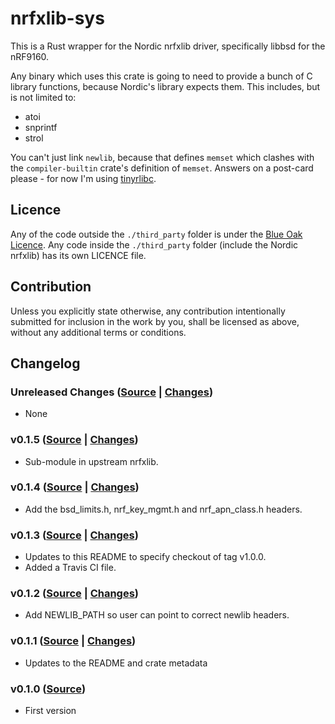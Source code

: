 # nrfxlib-sys

This is a Rust wrapper for the Nordic nrfxlib driver, specifically libbsd for
the nRF9160.

Any binary which uses this crate is going to need to provide a bunch of C
library functions, because Nordic's library expects them. This includes, but
is not limited to:

* atoi
* snprintf
* strol

You can't just link `newlib`, because that defines `memset` which clashes with
the `compiler-builtin` crate's definition of `memset`. Answers on a post-card
please - for now I'm using
[tinyrlibc](https://github.com/thejpster/tinyrlibc).

## Licence

Any of the code outside the `./third_party` folder is under the [Blue Oak
Licence](./LICENCE.md). Any code inside the `./third_party` folder (include
the Nordic nrfxlib) has its own LICENCE file.

## Contribution

Unless you explicitly state otherwise, any contribution intentionally
submitted for inclusion in the work by you, shall be licensed as above,
without any additional terms or conditions.

## Changelog

### Unreleased Changes ([Source](https://github.com/thejpster/nrfxlib-sys/tree/master) | [Changes](https://github.com/thejpster/nrfxlib-sys/compare/v0.1.5...master))

* None

### v0.1.5 ([Source](https://github.com/thejpster/nrfxlib-sys/tree/v0.1.5) | [Changes](https://github.com/thejpster/nrfxlib-sys/compare/v0.1.4...v0.1.5))

* Sub-module in upstream nrfxlib.

### v0.1.4 ([Source](https://github.com/thejpster/nrfxlib-sys/tree/v0.1.4) | [Changes](https://github.com/thejpster/nrfxlib-sys/compare/v0.1.3...v0.1.4))

* Add the bsd_limits.h, nrf_key_mgmt.h and nrf_apn_class.h headers.

### v0.1.3 ([Source](https://github.com/thejpster/nrfxlib-sys/tree/v0.1.3) | [Changes](https://github.com/thejpster/nrfxlib-sys/compare/v0.1.2...v0.1.3))

* Updates to this README to specify checkout of tag v1.0.0.
* Added a Travis CI file.

### v0.1.2 ([Source](https://github.com/thejpster/nrfxlib-sys/tree/v0.1.2) | [Changes](https://github.com/thejpster/nrfxlib-sys/compare/v0.1.1...v0.1.2))

* Add NEWLIB_PATH so user can point to correct newlib headers.

### v0.1.1 ([Source](https://github.com/thejpster/nrfxlib-sys/tree/v0.1.1) | [Changes](https://github.com/thejpster/nrfxlib-sys/compare/v0.1.0...v0.1.1))

* Updates to the README and crate metadata

### v0.1.0 ([Source](https://github.com/thejpster/nrfxlib-sys/tree/v0.1.0))

* First version
